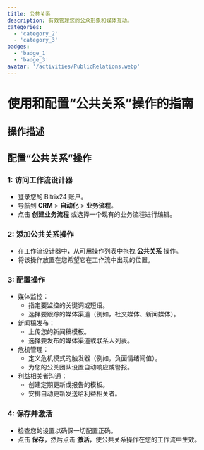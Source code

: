 ```yaml
---
title: 公共关系
description: 有效管理您的公众形象和媒体互动。
categories: 
  - 'category_2'
  - 'category_3'
badges: 
  - 'badge_1'
  - 'badge_3'
avatar: '/activities/PublicRelations.webp'
---
```

# 使用和配置“公共关系”操作的指南

## 操作描述

## **配置“公共关系”操作**

### 1: 访问工作流设计器
- 登录您的 Bitrix24 账户。
- 导航到 **CRM** > **自动化** > **业务流程**。
- 点击 **创建业务流程** 或选择一个现有的业务流程进行编辑。

### 2: 添加公共关系操作
- 在工作流设计器中，从可用操作列表中拖拽 **公共关系** 操作。
- 将该操作放置在您希望它在工作流中出现的位置。

### 3: 配置操作
- 媒体监控：
  - 指定要监控的关键词或短语。
  - 选择要跟踪的媒体渠道（例如，社交媒体、新闻媒体）。
- 新闻稿发布：
  - 上传您的新闻稿模板。
  - 选择要发布的媒体渠道或联系人列表。
- 危机管理：
  - 定义危机模式的触发器（例如，负面情绪阈值）。
  - 为您的公关团队设置自动响应或警报。
- 利益相关者沟通：
  - 创建定期更新或报告的模板。
  - 安排自动更新发送给利益相关者。

### 4: 保存并激活
- 检查您的设置以确保一切配置正确。
- 点击 **保存**，然后点击 **激活**，使公共关系操作在您的工作流中生效。